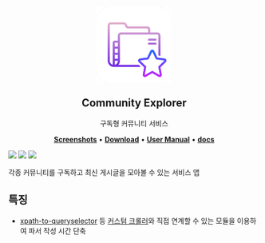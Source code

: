 <p align="center">
 <img width="150px" src="https://github.com/rollrat/community-explorer/blob/master/images/playstore.png" align="center" alt="GitHub Readme Stats" />
 <h2 align="center">Community Explorer</h2>
  <p align="center">
    구독형 커뮤니티 서비스
  </p>
  <p align="center">
    <b><a href="https://github.com/rollrat/community-explorer/wiki/Screenshots">Screenshots</a></b>
    •
    <b><a href="https://github.com/rollrat/community-explorer/releases/latest">Download</a></b>
    •
    <b><a href="/manual">User Manual</a></b>
    •
    <b><a href="/doc">docs</a></b>
  </p>
</p>

[![](https://img.shields.io/github/downloads/rollrat/community-explorer/total.svg)](https://gitHub.com/rollrat/community-explorer/releases)
[![](https://img.shields.io/github/v/release/rollrat/community-explorer)](https://github.com/rollrat/community-explorer/releases/latest)
![](https://img.shields.io/tokei/lines/github/rollrat/community-explorer)

각종 커뮤니티를 구독하고 최신 게시글을 모아볼 수 있는 서비스 앱

## 특징

 - [xpath-to-queryselector](https://github.com/rollrat/community-explorer/blob/master/lib/other/xpath_to_selector.dart) 등 [커스텀 크롤러](https://github.com/rollrat/custom-crawler)와 직접 연계할 수 있는 모듈을 이용하여 파서 작성 시간 단축
